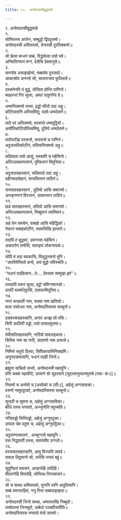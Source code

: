 ```yaml
---
title: ०९. अनोमदस्सीबुद्धवंसो

---
```

९. अनोमदस्सीबुद्धवंसो  
१.  
सोभितस्स अपरेन, सम्बुद्धो द्विपदुत्तमो।  
अनोमदस्सी अमितयसो, तेजस्सी दुरतिक्कमो॥  
२.  
सो छेत्वा बन्धनं सब्बं, विद्धंसेत्वा तयो भवे।  
अनिवत्तिगमनं मग्गं, देसेसि देवमानुसे॥  
३.  
सागरोव असङ्खोभो, पब्बतोव दुरासदो।  
आकासोव अनन्तो सो, सालराजाव फुल्लितो॥  
४.  
दस्सनेनपि तं बुद्धं, तोसिता होन्ति पाणिनो।  
ब्याहरन्तं गिरं सुत्वा, अमतं पापुणन्ति ते॥  
५.  
धम्माभिसमयो तस्स, इद्धो फीतो तदा अहु।  
कोटिसतानि अभिसमिंसु, पठमे धम्मदेसने॥  
६.  
ततो परं अभिसमये, वस्सन्ते धम्मवुट्ठियो।  
असीतिकोटियोभिसमिंसु, दुतिये धम्मदेसने॥  
७.  
ततोपरञ्हि वस्सन्ते, तप्पयन्ते च पाणिनं।  
अट्ठसत्ततिकोटीनं, ततियाभिसमयो अहु॥  
८.  
सन्निपाता तयो आसुं, तस्सापि च महेसिनो।  
अभिञ्ञाबलप्पत्तानं, पुप्फितानं विमुत्तिया॥  
९.  
अट्ठसतसहस्सानं, सन्निपातो तदा अहु।  
पहीनमदमोहानं, सन्तचित्तान तादिनं॥  
१०.  
सत्तसतसहस्सानं , दुतियो आसि समागमो।  
अनङ्गणानं विरजानं, उपसन्तान तादिनं॥  
११.  
छन्नं सतसहस्सानं, ततियो आसि समागमो।  
अभिञ्ञाबलप्पत्तानं, निब्बुतानं तपस्सिनं॥  
१२.  
अहं तेन समयेन, यक्खो आसिं महिद्धिको।  
नेकानं यक्खकोटीनं, वसवत्तिम्हि इस्सरो॥  
१३.  
तदापि तं बुद्धवरं, उपगन्त्वा महेसिनं।  
अन्नपानेन तप्पेसिं, ससङ्घं लोकनायकं॥  
१४.  
सोपि मं तदा ब्याकासि, विसुद्धनयनो मुनि।  
‘‘अपरिमेय्यितो कप्पे, अयं बुद्धो भविस्सति॥  
१५.  
‘‘पधानं पदहित्वान…पे॰… हेस्साम सम्मुखा इमं’’॥  
१६.  
तस्सापि वचनं सुत्वा, हट्ठो संविग्गमानसो।  
उत्तरिं वतमधिट्ठासिं, दसपारमिपूरिया॥  
१७.  
नगरं चन्दवती नाम, यसवा नाम खत्तियो।  
माता यसोधरा नाम, अनोमदस्सिस्स सत्थुनो॥  
१८.  
दसवस्ससहस्सानि, अगारं अज्झ सो वसि।  
सिरी उपसिरी वड्ढो, तयो पासादमुत्तमा॥  
१९.  
तेवीसतिसहस्सानि, नारियो समलङ्कता।  
सिरिमा नाम सा नारी, उपवाणो नाम अत्रजो॥  
२०.  
निमित्ते चतुरो दिस्वा, सिविकायाभिनिक्खमि।  
अनूनदसमासानि, पधानं पदही जिनो॥  
२१.  
ब्रह्मुना याचितो सन्तो, अनोमदस्सी महामुनि।  
वत्ति चक्कं महावीरो, उय्याने सो सुदस्सने [सुदस्सनुय्यानमुत्तमे (स्या॰ कं॰)]॥  
२२.  
निसभो च अनोमो च [असोको च (सी॰)], अहेसुं अग्गसावका।  
वरुणो नामुपट्ठाको, अनोमदस्सिस्स सत्थुनो॥  
२३.  
सुन्दरी च सुमना च, अहेसुं अग्गसाविका।  
बोधि तस्स भगवतो, अज्जुनोति पवुच्चति॥  
२४.  
नन्दिवड्ढो सिरिवड्ढो, अहेसुं अग्गुपट्ठका।  
उप्पला चेव पदुमा च, अहेसुं अग्गुपट्ठिका॥  
२५.  
अट्ठपण्णासरतनं , अच्चुग्गतो महामुनि।  
पभा निद्धावती तस्स, सतरंसीव उग्गतो॥  
२६.  
वस्ससतसहस्सानि, आयु विज्जति तावदे।  
तावता तिट्ठमानो सो, तारेसि जनतं बहुं॥  
२७.  
सुपुप्फितं पावचनं, अरहन्तेहि तादिहि।  
वीतरागेहि विमलेहि, सोभित्थ जिनसासनं॥  
२८.  
सो च सत्था अमितयसो, युगानि तानि अतुलियानि।  
सब्बं तमन्तरहितं, ननु रित्ता सब्बसङ्खारा॥  
२९.  
अनोमदस्सी जिनो सत्था, धम्मारामम्हि निब्बुतो।  
तत्थेवस्स जिनथूपो, उब्बेधो पञ्चवीसतीति॥  
अनोमदस्सिस्स भगवतो वंसो सत्तमो।  